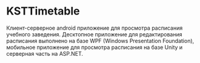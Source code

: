 # KSTTimetable
Клиент-серверное android приложение для просмотра расписания учебного заведения.
Десктопное приложение для редактирования расписания выполнено на базе WPF (Windows Presentation Foundation), мобильное приложение для просмотра расписания на базе Unity и серверная часть на ASP.NET.
